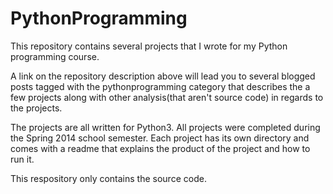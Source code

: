 PythonProgramming
=================

This repository contains several projects that I wrote for my Python programming course. 

A link on the repository description above will lead you to several blogged posts tagged with
the pythonprogramming category that describes the a few projects along 
with other analysis(that aren't source code) in regards to the projects.

The projects are all written for Python3. 
All projects were completed during the Spring 2014 school semester. 
Each project has its own directory and comes with a readme that explains the product of the project and how to run it.

This respository only contains the source code.
